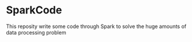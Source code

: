 SparkCode
=========
This reposity write some code through Spark to solve the huge amounts of data processing problem
